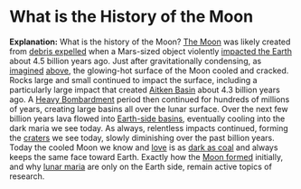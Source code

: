 # What is the History of the Moon

**Explanation:**  What is the history of the Moon? [The Moon](http://en.wikipedia.org/wiki/Moon) was likely created from [debris expelled](http://en.wikipedia.org/wiki/Giant_impact_hypothesis) when a Mars-sized object violently [impacted the Earth](http://www.youtube.com/watch?v=k7VOAM-rbB8) about 4.5 billion years ago. Just after gravitationally condensing, as [imagined](http://www.youtube.com/watch?v=UIKmSQqp8wY) [above](http://svs.gsfc.nasa.gov/vis/a010000/a010900/a010930/), the glowing-hot surface of the Moon cooled and cracked. Rocks large and small continued to impact the surface, including a particularly large impact that created [Aitken Basin](http://en.wikipedia.org/wiki/Aitken_basin) about 4.3 billion years ago. A [Heavy Bombardment](http://en.wikipedia.org/wiki/Heavy_Bombardment_Period) period then continued for hundreds of millions of years, creating large basins all over the lunar surface. Over the next few billion years lava flowed into [Earth-side basins](https://apod.nasa.gov/apod/ap110303.html), eventually cooling into the dark maria we see today. As always, relentless impacts continued, forming the [craters](http://www.lpi.usra.edu/education/explore/shaping_the_planets/impact_cratering.shtml) we see today, slowly diminishing over the past billion years. Today the cooled Moon we know and [love](http://www.youtube.com/watch?v=yLfTjTLnVIo) is as [dark as coal](http://2.bp.blogspot.com/_qyhZ9_eXCHM/TFiStYEuNlI/AAAAAAAAF8g/JwtiTY5H8BU/s400/coal_hands.jpg) and always keeps the same face toward Earth. Exactly how the [Moon formed](http://www.youtube.com/watch?v=ibV4MdN5wo0) initially, and why [lunar maria](http://adsabs.harvard.edu/abs/1983Natur.302..233S) are only on the Earth side, remain active topics of research.

